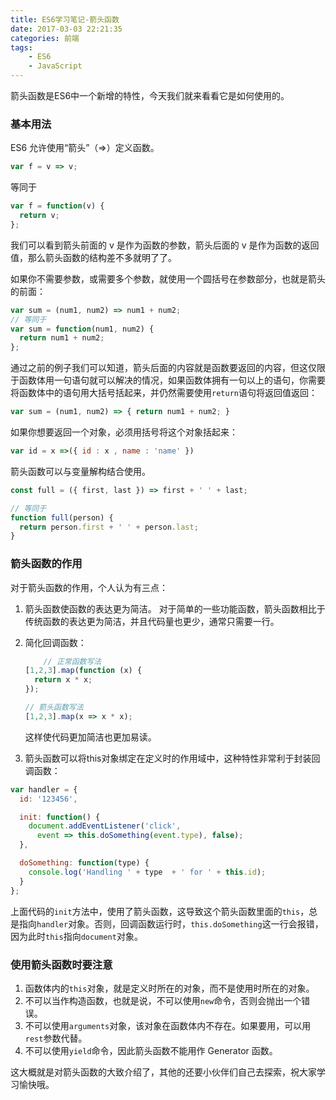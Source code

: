 ```yaml
---
title: ES6学习笔记-箭头函数
date: 2017-03-03 22:21:35
categories: 前端
tags:
    - ES6
    - JavaScript
---
```


箭头函数是ES6中一个新增的特性，今天我们就来看看它是如何使用的。

<!--more-->

### 基本用法

ES6 允许使用“箭头”（=>）定义函数。
```js
var f = v => v;
```
等同于
```js
var f = function(v) {
  return v;
};
```
我们可以看到箭头前面的 v 是作为函数的参数，箭头后面的 v 是作为函数的返回值，那么箭头函数的结构差不多就明了了。

如果你不需要参数，或需要多个参数，就使用一个圆括号在参数部分，也就是箭头的前面：
```js
var sum = (num1, num2) => num1 + num2;
// 等同于
var sum = function(num1, num2) {
  return num1 + num2;
};
```

通过之前的例子我们可以知道，箭头后面的内容就是函数要返回的内容，但这仅限于函数体用一句语句就可以解决的情况，如果函数体拥有一句以上的语句，你需要将函数体中的语句用大括号括起来，并仍然需要使用`return`语句将返回值返回：
```js
var sum = (num1, num2) => { return num1 + num2; }
```

如果你想要返回一个对象，必须用括号将这个对象括起来：
```js
var id = x =>({ id : x , name : 'name' })
```

箭头函数可以与变量解构结合使用。
```js
const full = ({ first, last }) => first + ' ' + last;

// 等同于
function full(person) {
  return person.first + ' ' + person.last;
}
```

### 箭头函数的作用

对于箭头函数的作用，个人认为有三点：

1. 箭头函数使函数的表达更为简洁。
    对于简单的一些功能函数，箭头函数相比于传统函数的表达更为简洁，并且代码量也更少，通常只需要一行。

2. 简化回调函数：

    ```js
        // 正常函数写法
    [1,2,3].map(function (x) {
      return x * x;
    });

    // 箭头函数写法
    [1,2,3].map(x => x * x);
    ```
    这样使代码更加简洁也更加易读。

3. 箭头函数可以将this对象绑定在定义时的作用域中，这种特性非常利于封装回调函数：
```js
var handler = {
  id: '123456',

  init: function() {
    document.addEventListener('click',
      event => this.doSomething(event.type), false);
  },

  doSomething: function(type) {
    console.log('Handling ' + type  + ' for ' + this.id);
  }
};
```
上面代码的`init`方法中，使用了箭头函数，这导致这个箭头函数里面的`this`，总是指向`handler`对象。否则，回调函数运行时，`this.doSomething`这一行会报错，因为此时`this`指向`document`对象。

### 使用箭头函数时要注意
1. 函数体内的`this`对象，就是定义时所在的对象，而不是使用时所在的对象。
2. 不可以当作构造函数，也就是说，不可以使用`new`命令，否则会抛出一个错误。
3. 不可以使用`arguments`对象，该对象在函数体内不存在。如果要用，可以用 `rest`参数代替。
4. 不可以使用`yield`命令，因此箭头函数不能用作 Generator 函数。

这大概就是对箭头函数的大致介绍了，其他的还要小伙伴们自己去探索，祝大家学习愉快哦。
